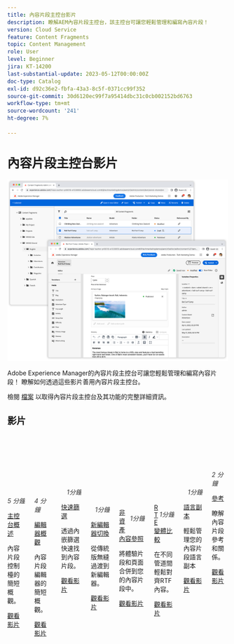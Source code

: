 ```yaml
---
title: 內容片段主控台影片
description: 瞭解AEM內容片段主控台，該主控台可讓您輕鬆管理和編寫內容片段！
version: Cloud Service
feature: Content Fragments
topic: Content Management
role: User
level: Beginner
jira: KT-14200
last-substantial-update: 2023-05-12T00:00:00Z
doc-type: Catalog
exl-id: d92c36e2-fbfa-43a3-8c5f-0371cc99f352
source-git-commit: 30d6120ec99f7a95414dbc31c0cb002152bd6763
workflow-type: tm+mt
source-wordcount: '241'
ht-degree: 7%

---
```


# 內容片段主控台影片

![AEM內容片段編輯器](./assets/main.png)

Adobe Experience Manager的內容片段主控台可讓您輕鬆管理和編寫內容片段！ 瞭解如何透過這些影片善用內容片段主控台。

檢閱 [檔案](https://experienceleague.adobe.com/docs/experience-manager-cloud-service/content/sites/administering/content-fragments/content-fragments-console.html)  以取得內容片段主控台及其功能的完整詳細資訊。

## 影片


<div class="columns is-multiline">
    <!-- Console overview -->
    <div class="column is-half-tablet is-half-desktop is-one-third-widescreen"
      aria-label="Console overview" tabindex="1">
      <div class="card">
        <div class="card-image">
          <figure class="image is-16by9">
            <a href="./basics/content-fragments-console.md" title="主控台概述"
              tabindex="-1">
              <img class="is-bordered-r-small"
                src="https://video.tv.adobe.com/v/3409492?format=jpeg"
                alt="主控台概述">
            </a>
          </figure>
        </div>
        <div class="card-content is-padded-small">
          <div class="content">
            <p style="float: right;font-style: italic; color: #363636"
              class="is-size-6">5 分鐘</p>
            <p class="headline is-size-6 has-text-weight-bold">
              <a href="./basics/content-fragments-console.md" title="概觀">主控台概述</a>
            </p>
            <p class="is-size-6">內容片段控制檯的簡短概觀。</p>
            <a href="./basics/content-fragments-console.md" class="spectrum-Button
              spectrum-Button--outline spectrum-Button--primary
              spectrum-Button--sizeM">
              <span class="spectrum-Button-label has-no-wrap
                has-text-weight-bold">觀看影片</span>
            </a>
          </div>
        </div>
      </div>
    </div>
    <!-- Editor overview -->
    <div class="column is-half-tablet is-half-desktop is-one-third-widescreen"
      aria-label="Editor overview" tabindex="1">
      <div class="card">
        <div class="card-image">
          <figure class="image is-16by9">
            <a href="./basics/content-fragment-editor.md" title="編輯器概觀"
              tabindex="-1">
              <img class="is-bordered-r-small"
                src="https://video.tv.adobe.com/v/3424373?format=jpeg"
                alt="編輯器概觀">
            </a>
          </figure>
        </div>
        <div class="card-content is-padded-small">
          <div class="content">
            <p style="float: right;font-style: italic; color: #363636"
              class="is-size-6">4 分鐘</p>
            <p class="headline is-size-6 has-text-weight-bold">
              <a href="./basics/content-fragment-editor.md" title="概觀">編輯器概觀</a>
            </p>
            <p class="is-size-6">內容片段編輯器的簡短概觀。</p>
            <a href="./basics/content-fragment-editor.md" class="spectrum-Button
              spectrum-Button--outline spectrum-Button--primary
              spectrum-Button--sizeM">
              <span class="spectrum-Button-label has-no-wrap
                has-text-weight-bold">觀看影片</span>
            </a>
          </div>
        </div>
      </div>
    </div>    
    <!-- Fast filtering -->
    <div class="column is-half-tablet is-half-desktop is-one-third-widescreen"
      aria-label="Fast filtering" tabindex="2">
      <div class="card">
        <div class="card-image">
          <figure class="image is-16by9">
            <a href="./search/fast-filtering.md" title="快速篩選"
              tabindex="-1">
              <img class="is-bordered-r-small"
                src="https://video.tv.adobe.com/v/3419310?format=jpeg" alt="快速篩選">
            </a>
          </figure>
        </div>
        <div class="card-content is-padded-small">
          <div class="content">
            <p style="float: right;font-style: italic; color: #363636"
              class="is-size-6">1分鐘</p>
            <p class="headline is-size-6 has-text-weight-bold">
              <a href="./search/fast-filtering.md" title="快速篩選">快速篩選</a>
            </p>
            <p class="is-size-6">透過內嵌篩選快速找到內容片段。</p>
            <a href="./search/fast-filtering.md" class="spectrum-Button
              spectrum-Button--outline spectrum-Button--primary
              spectrum-Button--sizeM">
              <span class="spectrum-Button-label has-no-wrap
                has-text-weight-bold">觀看影片</span>
            </a>
          </div>
        </div>
      </div>
    </div>
    <!-- New Editor toggle -->
    <div class="column is-half-tablet is-half-desktop is-one-third-widescreen"
      aria-label="New editor toggle" tabindex="3">
      <div class="card">
        <div class="card-image">
          <figure class="image is-16by9">
            <a href="./editor/new-editor-toggle.md" title="新編輯器切換"
              tabindex="-1">
              <img class="is-bordered-r-small"
                src="https://video.tv.adobe.com/v/3419312?format=jpeg" alt="新編輯器切換">
            </a>
          </figure>
        </div>
        <div class="card-content is-padded-small">
          <div class="content">
            <p style="float: right;font-style: italic; color: #363636"
              class="is-size-6">1分鐘</p>
            <p class="headline is-size-6 has-text-weight-bold">
              <a href="./editor/new-editor-toggle.md" title="新編輯器切換">新編輯器切換</a>
            </p>
            <p class="is-size-6">從傳統版無縫過渡到新編輯器。</p>
            <a href="./editor/new-editor-toggle.md" class="spectrum-Button
              spectrum-Button--outline spectrum-Button--primary
              spectrum-Button--sizeM">
              <span class="spectrum-Button-label has-no-wrap
                has-text-weight-bold">觀看影片</span>
            </a>
          </div>
        </div>
      </div>
    </div>
    <!-- Non-asset content references --->
    <div class="column is-half-tablet is-half-desktop is-one-third-widescreen"
      aria-label="Non-asset content references" tabindex="4">
      <div class="card">
        <div class="card-image">
          <figure class="image is-16by9">
            <a href="./editor/non-asset-content-references.md" title="非資產內容參照" tabindex="-1">
              <img class="is-bordered-r-small"
                src="https://video.tv.adobe.com/v/3419313?format=jpeg"
                alt="非資產內容參照">
            </a>
          </figure>
        </div>
        <div class="card-content is-padded-small">
          <div class="content">
            <p style="float: right;font-style: italic; color: #363636"
              class="is-size-6">1分鐘</p>
            <p class="headline is-size-6 has-text-weight-bold">
              <a href="./editor/non-asset-content-references.md" title="非資產內容參照">非資產內容參照</a>
            </p>
            <p class="is-size-6">將體驗片段和頁面合併到您的內容片段中。</p>
            <a href="./editor/non-asset-content-references.md"
              class="spectrum-Button spectrum-Button--outline
              spectrum-Button--primary spectrum-Button--sizeM">
              <span class="spectrum-Button-label has-no-wrap
                has-text-weight-bold">觀看影片</span>
            </a>
          </div>
        </div>
      </div>
    </div>
    <!-- RTE variant compare -->
    <div class="column is-half-tablet is-half-desktop is-one-third-widescreen"
      aria-label="RTE variant compare" tabindex="5">
      <div class="card">
        <div class="card-image">
          <figure class="image is-16by9">
            <a href="./editor/rte-variant-compare.md" title="RTE變體比較"
              tabindex="-1">
              <img class="is-bordered-r-small"
                src="https://video.tv.adobe.com/v/3419314?format=jpeg" alt="RTE變體比較">
            </a>
          </figure>
        </div>
        <div class="card-content is-padded-small">
          <div class="content">
            <p style="float: right;font-style: italic; color: #363636"
              class="is-size-6">1分鐘</p>
            <p class="headline is-size-6 has-text-weight-bold">
              <a href="./editor/rte-variant-compare.md" title="RTE變體比較">RTE變體比較</a>
            </p>
            <p class="is-size-6">在不同管道間輕鬆對齊RTF內容。</p>
            <a href="./editor/rte-variant-compare.md" class="spectrum-Button
              spectrum-Button--outline spectrum-Button--primary
              spectrum-Button--sizeM">
              <span class="spectrum-Button-label has-no-wrap
                has-text-weight-bold">觀看影片</span>
            </a>
          </div>
        </div>
      </div>
    </div>
    <!-- Language copies -->
    <div class="column is-half-tablet is-half-desktop is-one-third-widescreen"
      aria-label="Language copies" tabindex="6">
      <div class="card">
        <div class="card-image">
          <figure class="image is-16by9">
            <a href="./editor/language-copies.md" title="語言副本"
              tabindex="-1">
              <img class="is-bordered-r-small"
                src="https://video.tv.adobe.com/v/3419311?format=jpeg"
                alt="語言副本">
            </a>
          </figure>
        </div>
        <div class="card-content is-padded-small">
          <div class="content">
            <p style="float: right;font-style: italic; color: #363636"
              class="is-size-6">1分鐘</p>
            <p class="headline is-size-6 has-text-weight-bold">
              <a href="./editor/language-copies.md" title="語言副本">語言副本</a>
            </p>
            <p class="is-size-6">輕鬆管理您的內容片段語言副本</p>
            <a href="./editor/language-copies.md" class="spectrum-Button
              spectrum-Button--outline spectrum-Button--primary
              spectrum-Button--sizeM">
              <span class="spectrum-Button-label has-no-wrap
                has-text-weight-bold">觀看影片</span>
            </a>
          </div>
        </div>
      </div>
    </div>
     <!-- References -->
    <div class="column is-half-tablet is-half-desktop is-one-third-widescreen"
      aria-label="References" tabindex="7">
      <div class="card">
        <div class="card-image">
          <figure class="image is-16by9">
            <a href="./search/references.md" title="參考"
              tabindex="-1">
              <img class="is-bordered-r-small"
                src="https://video.tv.adobe.com/v/3420950?format=jpeg"
                alt="參考">
            </a>
          </figure>
        </div>
        <div class="card-content is-padded-small">
          <div class="content">
            <p style="float: right;font-style: italic; color: #363636"
              class="is-size-6">2 分鐘</p>
            <p class="headline is-size-6 has-text-weight-bold">
              <a href="./search/references.md" title="參考">參考</a>
            </p>
            <p class="is-size-6">瞭解內容片段參考和關係。</p>
            <a href="./search/references.md" class="spectrum-Button
              spectrum-Button--outline spectrum-Button--primary
              spectrum-Button--sizeM">
              <span class="spectrum-Button-label has-no-wrap
                has-text-weight-bold">觀看影片</span>
            </a>
          </div>
        </div>
      </div>
    </div>
  </div>
